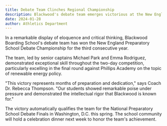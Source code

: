 ```yaml
---
title: Debate Team Clinches Regional Championship
description: Blackwood's debate team emerges victorious at the New England Preparatory School Debate Championship, securing their spot at nationals.
date: 2024-01-28
author: Athletics Department
---
```


In a remarkable display of eloquence and critical thinking, Blackwood Boarding School's debate team has won the New England Preparatory School Debate Championship for the third consecutive year.

The team, led by senior captains Michael Park and Emma Rodriguez, demonstrated exceptional skill throughout the two-day competition, particularly excelling in the final round against Phillips Academy on the topic of renewable energy policy.

"This victory represents months of preparation and dedication," says Coach Dr. Rebecca Thompson. "Our students showed remarkable poise under pressure and demonstrated the intellectual rigor that Blackwood is known for."

The victory automatically qualifies the team for the National Preparatory School Debate Finals in Washington, D.C. this spring. The school community will hold a celebration dinner next week to honor the team's achievement.

